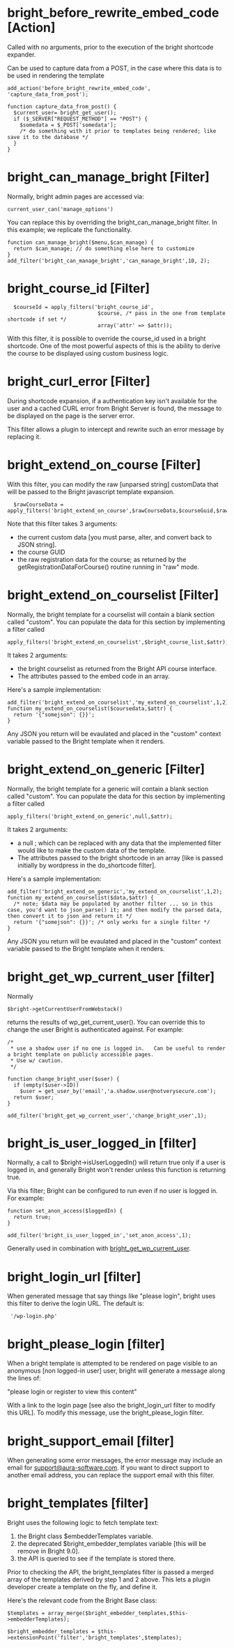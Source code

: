 # bright_before_rewrite_embed_code [Action]

Called with no arguments, prior to the execution of the bright shortcode expander.

Can be used to capture data from a POST, in the case where this data is to be used in rendering the template

    add_action('before_bright_rewrite_embed_code', 'capture_data_from_post');
    
    function capture_data_from_post() {
      $current_user= bright_get_user();
      if ($_SERVER["REQUEST_METHOD"] == "POST") {
        $somedata = $_POST['somedata'];
        /* do something with it prior to templates being rendered; like save it to the database */
      }
    }

# bright_can_manage_bright [Filter]

Normally, bright admin pages are accessed via:

    current_user_can('manage_options')

You can replace this by overriding the bright_can_manage_bright filter.  In this example; we replicate the functionality.

    function can_manage_bright($menu,$can_manage) {
      return $can_manage; // do something else here to customize
    }
    add_filter('bright_can_manage_bright','can_manage_bright',10, 2);

# bright_course_id [Filter]

      $courseId = apply_filters('bright_course_id',
                                 $course, /* pass in the one from template shortcode if set */
                                 array('attr' => $attr));
    

With this filter, it is possible to override the course_id used in a bright shortcode. One of the most powerful aspects of this is the ability to derive the course to be displayed using custom business logic.

# bright_curl_error [Filter]

During shortcode expansion, if a authentication key isn't available for the user and a cached CURL error from Bright Server is found, the message to be displayed on the page is the server error.

This filter allows a plugin to intercept and rewrite such an error message by replacing it.

# bright_extend_on_course [Filter]

With this filter, you can modify the raw [unparsed string] customData that will be passed to the Bright javascript template expansion.

      $rawCourseData = apply_filters('bright_extend_on_course',$rawCourseData,$courseGuid,$rawRegistrationData);
    

Note that this filter takes 3 arguments:

*   the current custom data [you must parse, alter, and convert back to JSON string].
*   the course GUID
*   the raw registration data for the course; as returned by the getRegistrationDataForCourse() routine running in "raw" mode.

# bright_extend_on_courselist [Filter]

Normally, the bright template for a courselist will contain a blank section called "custom". You can populate the data for this section by implementing a filter called

    apply_filters('bright_extend_on_courselist',$bright_course_list,$attr);
    

It takes 2 arguments:

*   the bright courselist as returned from the Bright API course interface.
*   The attributes passed to the embed code in an array.

Here's a sample implementation:

    add_filter('bright_extend_on_courselist','my_extend_on_courselist',1,2);
    function my_extend_on_courselist($coursedata,$attr) {
      return '{"somejson": {}}';
    }
    

Any JSON you return will be evaulated and placed in the "custom" context variable passed to the Bright template when it renders.

# bright_extend_on_generic [Filter]

Normally, the bright template for a generic will contain a blank section called "custom". You can populate the data for this section by implementing a filter called

    apply_filters('bright_extend_on_generic',null,$attr);
    

It takes 2 arguments:

*   a null ; which can be replaced with any data that the implemented filter would like to make the custom data of the template.
*   The attributes passed to the bright shortcode in an array [like is passed initially by wordpress in the do_shortcode filter].

Here's a sample implementation:

    add_filter('bright_extend_on_generic','my_extend_on_courselist',1,2);
    function my_extend_on_courselist($data,$attr) {
      /* note; $data may be populated by another filter ... so in this case, you'd want to json_parse() it; and then modify the parsed data, then convert it to json and return it */
      return '{"somejson": {}}'; /* only works for a single filter */
    }
    

Any JSON you return will be evaulated and placed in the "custom" context variable passed to the Bright template when it renders.

# bright_get_wp_current_user [filter]

Normally

    $bright->getCurrentUserFromWebstack()
    

returns the results of wp_get_current_user(). You can override this to change the user Bright is authenticated against. For example:

    /*
     * use a shadow user if no one is logged in.   Can be useful to render a bright template on publicly accessible pages.
     * Use w/ caution.
     */
    
    function change_bright_user($user) {
      if (empty($user->ID))
        $user = get_user_by('email','a.shadow.user@notverysecure.com');
      return $user;
    }
    
    add_filter('bright_get_wp_current_user','change_bright_user',1);
    

# bright_is_user_logged_in [filter]

Normally, a call to $bright->isUserLoggedIn() will return true only if a user is logged in, and generally Bright won't render unless this function is returning true.

Via this filter; Bright can be configured to run even if no user is logged in. For example:

    function set_anon_access($loggedIn) {
      return true;
    }
    
    add_filter('bright_is_user_logged_in','set_anon_access',1);
    

Generally used in combination with [bright_get_wp_current_user][1].

# bright_login_url [filter]

When generated message that say things like "please login", bright uses this filter to derive the login URL. The default is:

     '/wp-login.php'
    

# bright_please_login [filter]

When a bright template is attempted to be rendered on page visible to an anonymous [non logged-in user] user, bright will generate a message along the lines of:

"please login or register to view this content"

With a link to the login page [see also the bright_login_url filter to modify this URL]. To modify this message, use the bright_please_login filter.

# bright_support_email [filter]

When generating some error messages, the error message may include an email for support@aura-software.com. If you want to direct support to another email address, you can replace the support email with this filter.

# bright_templates [filter]

Bright uses the following logic to fetch template text:

1.  the Bright class $embedderTemplates variable.
2.  the deprecated $bright_embedder_templates variable [this will be remove in Bright 9.0].
3.  the API is queried to see if the template is stored there.

Prior to checking the API, the bright_templates filter is passed a merged array of the templates derived by step 1 and 2 above. This lets a plugin developer create a template on the fly, and define it.

Here's the relevant code from the Bright Base class:

    $templates = array_merge($bright_embedder_templates,$this->embedderTemplates);
    
    $bright_embedder_templates = $this->extensionPoint('filter','bright_templates',$templates);

 [1]: http://help.aura-software.com/bright-hooks-reference/#bright_get_wp_current_user-filter
